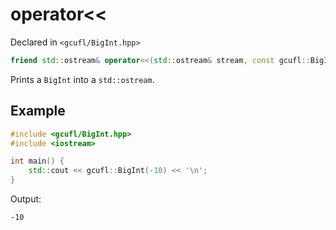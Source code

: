 # operator<<
Declared in `<gcufl/BigInt.hpp>`
```cpp
friend std::ostream& operator<<(std::ostream& stream, const gcufl::BigInt& self);
```
Prints a `BigInt` into a `std::ostream`.
## Example
```cpp
#include <gcufl/BigInt.hpp>
#include <iostream>

int main() {
	std::cout << gcufl::BigInt(-10) << '\n';
}
```
Output:
```
-10
```
